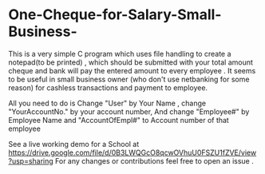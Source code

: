 # One-Cheque-for-Salary-Small-Business-
This is a very simple C program which uses file handling to create a notepad(to be printed) , which should be submitted with your total amount cheque and bank will pay the entered amount to every employee . It seems to be useful in small business owner (who don't use netbanking for some reason) for cashless transactions and payment to employee.

All you need to do is Change "User" by Your Name , change "YourAccountNo." by your account number, And change "Employee#" by Employee Name and "AccountOfEmpl#" to Account number of that employee

See a live working demo for a School at https://drive.google.com/file/d/0B3LWQGcO8qcwOVhuU0FSZU1fZVE/view?usp=sharing 
For any changes or contributions feel free to open an issue .
